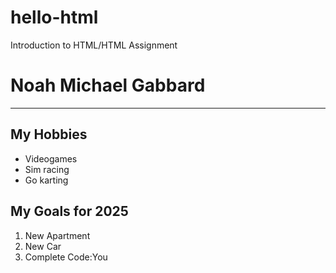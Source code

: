 # hello-html
Introduction to HTML/HTML Assignment
<!DOCTYPE html>
<html lang="en">
<head>
    <meta charset="UTF-8">
    <meta name="viewport" content="width=device-width, initial-scale=1.0">
    <title>About Me</title>
</head>
<body>
    <h1>Noah Michael Gabbard</h1>
    <hr>
    <h2>My Hobbies</h2>
    <ul>
        <li>Videogames</li>
        <li>Sim racing</li>
        <li>Go karting</li>
    </ul>
    <h2>My Goals for 2025</h2>
    <ol>
        <li>New Apartment</li>
        <li>New Car</li>
        <li>Complete Code:You</li>
    </ol>
</body>
</html>
